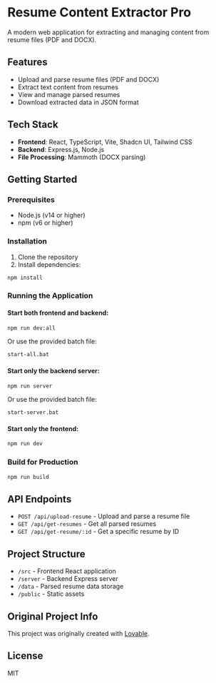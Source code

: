 # Resume Content Extractor Pro

A modern web application for extracting and managing content from resume files (PDF and DOCX).

## Features

- Upload and parse resume files (PDF and DOCX)
- Extract text content from resumes
- View and manage parsed resumes
- Download extracted data in JSON format

## Tech Stack

- **Frontend**: React, TypeScript, Vite, Shadcn UI, Tailwind CSS
- **Backend**: Express.js, Node.js
- **File Processing**: Mammoth (DOCX parsing)

## Getting Started

### Prerequisites

- Node.js (v14 or higher)
- npm (v6 or higher)

### Installation

1. Clone the repository
2. Install dependencies:

```bash
npm install
```

### Running the Application

#### Start both frontend and backend:

```bash
npm run dev:all
```

Or use the provided batch file:

```bash
start-all.bat
```

#### Start only the backend server:

```bash
npm run server
```

Or use the provided batch file:

```bash
start-server.bat
```

#### Start only the frontend:

```bash
npm run dev
```

### Build for Production

```bash
npm run build
```

## API Endpoints

- `POST /api/upload-resume` - Upload and parse a resume file
- `GET /api/get-resumes` - Get all parsed resumes
- `GET /api/get-resume/:id` - Get a specific resume by ID

## Project Structure

- `/src` - Frontend React application
- `/server` - Backend Express server
- `/data` - Parsed resume data storage
- `/public` - Static assets

## Original Project Info

This project was originally created with [Lovable](https://lovable.dev/projects/5b1cca8f-02b3-4b14-b9e5-28d7768ab915).

## License

MIT
